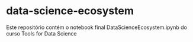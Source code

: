 # data-science-ecosystem
Este repositório contém o notebook final DataScienceEcosystem.ipynb do curso Tools for Data Science
